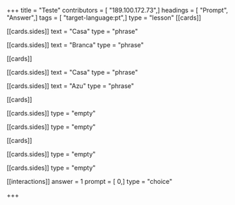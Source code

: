 +++
title = "Teste"
contributors = [ "189.100.172.73",]
headings = [ "Prompt", "Answer",]
tags = [ "target-language:pt",]
type = "lesson"
[[cards]]

[[cards.sides]]
text = "Casa"
type = "phrase"

[[cards.sides]]
text = "Branca"
type = "phrase"

[[cards]]

[[cards.sides]]
text = "Casa"
type = "phrase"

[[cards.sides]]
text = "Azu"
type = "phrase"

[[cards]]

[[cards.sides]]
type = "empty"

[[cards.sides]]
type = "empty"

[[cards]]

[[cards.sides]]
type = "empty"

[[cards.sides]]
type = "empty"

[[interactions]]
answer = 1
prompt = [ 0,]
type = "choice"

+++
